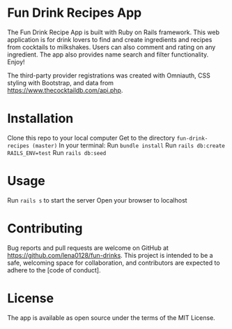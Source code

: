 # Fun Drink Recipes App

The Fun Drink Recipe App is built with Ruby on Rails framework. This web application is for drink lovers to find and create ingredients and recipes from cocktails to milkshakes. Users can also comment and rating on any ingredient. The app also provides name search and filter functionality. Enjoy!

The third-party provider registrations was created with Omniauth, CSS styling with Bootstrap, and data from https://www.thecocktaildb.com/api.php.

# Installation
Clone this repo to your local computer
Get to the directory `fun-drink-recipes (master)`
In your terminal: 
Run `bundle install`
Run `rails db:create RAILS_ENV=test`
Run `rails db:seed`

# Usage
Run `rails s` to start the server
Open your browser to localhost

# Contributing
Bug reports and pull requests are welcome on GitHub at https://github.com/lena0128/fun-drinks. This project is intended to be a safe, welcoming space for collaboration, and contributors are expected to adhere to the [code of conduct].

# License
The app is available as open source under the terms of the MIT License.